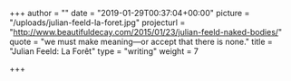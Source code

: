 +++
author = ""
date = "2019-01-29T00:37:04+00:00"
picture = "/uploads/julian-feeld-la-foret.jpg"
projecturl = "http://www.beautifuldecay.com/2015/01/23/julian-feeld-naked-bodies/"
quote = "we must make meaning—or accept that there is none."
title = "Julian Feeld: La Forêt"
type = "writing"
weight = 7

+++
